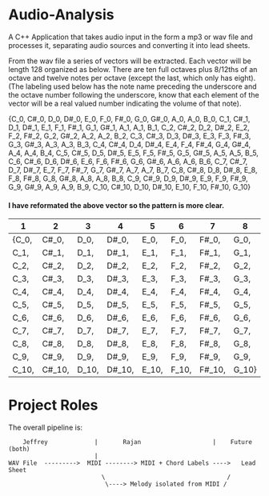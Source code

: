 # Audio-Analysis



A C++ Application that takes audio input in the form a mp3 or wav file and processes it, separating audio sources and converting it into lead sheets.



From the wav file a series of vectors will be extracted.
Each vector will be length 128 organized as below.
  There are ten full octaves plus 8/12ths of an octave and twelve notes per octave (except the last, which only has eight). 
  (The labeling used below has the note name preceding the underscore and the octave number following the underscore, know that each element of the vector will be a real valued number indicating the volume of that note).

{C_0, C#_0, D_0, D#_0, E_0, F_0, F#_0, G_0, G#_0, A_0, A_0, B_0, C_1, C#_1, D_1, D#_1, E_1, F_1, F#_1, G_1, G#_1, A_1, A_1, B_1, C_2, C#_2, D_2, D#_2, E_2, F_2, F#_2, G_2, G#_2, A_2, A_2, B_2, C_3, C#_3, D_3, D#_3, E_3, F_3, F#_3, G_3, G#_3, A_3, A_3, B_3, C_4, C#_4, D_4, D#_4, E_4, F_4, F#_4, G_4, G#_4, A_4, A_4, B_4, C_5, C#_5, D_5, D#_5, E_5, F_5, F#_5, G_5, G#_5, A_5, A_5, B_5, C_6, C#_6, D_6, D#_6, E_6, F_6, F#_6, G_6, G#_6, A_6, A_6, B_6, C_7, C#_7, D_7, D#_7, E_7, F_7, F#_7, G_7, G#_7, A_7, A_7, B_7, C_8, C#_8, D_8, D#_8, E_8, F_8, F#_8, G_8, G#_8, A_8, A_8, B_8, C_9, C#_9, D_9, D#_9, E_9, F_9, F#_9, G_9, G#_9, A_9, A_9, B_9, C_10, C#_10, D_10, D#_10, E_10, F_10, F#_10, G_10}


  #### I have reformated the above vector so the pattern is more clear.
1 |2 |3 |4 |5 |6 |7 |8 |9 |10 |11 |12  
---|---|---|---|---|---|---|---|---|---|---|---
{C_0,|C#_0,|D_0,|D#_0,|E_0,|F_0,|F#_0,|G_0,|G#_0,|A_0,|A_0,|B_0,
C_1,|C#_1,|D_1,|D#_1,|E_1,|F_1,|F#_1,|G_1,|G#_1,|A_1,|A_1,|B_1,
C_2,|C#_2,|D_2,|D#_2,|E_2,|F_2,|F#_2,|G_2,|G#_2,|A_2,|A_2,|B_2,
C_3,|C#_3,|D_3,|D#_3,|E_3,|F_3,|F#_3,|G_3,|G#_3,|A_3,|A_3,|B_3,
C_4,|C#_4,|D_4,|D#_4,|E_4,|F_4,|F#_4,|G_4,|G#_4,|A_4,|A_4,|B_4,
C_5,|C#_5,|D_5,|D#_5,|E_5,|F_5,|F#_5,|G_5,|G#_5,|A_5,|A_5,|B_5,
C_6,|C#_6,|D_6,|D#_6,|E_6,|F_6,|F#_6,|G_6,|G#_6,|A_6,|A_6,|B_6,
C_7,|C#_7,|D_7,|D#_7,|E_7,|F_7,|F#_7,|G_7,|G#_7,|A_7,|A_7,|B_7,
C_8,|C#_8,|D_8,|D#_8,|E_8,|F_8,|F#_8,|G_8,|G#_8,|A_8,|A_8,|B_8,
C_9,|C#_9,|D_9,|D#_9,|E_9,|F_9,|F#_9,|G_9,|G#_9,|A_9,|A_9,|B_9,
C_10,|C#_10,|D_10,|D#_10,|E_10,|F_10,|F#_10,|G_10}


# Project Roles

The overall pipeline is:

```
    Jeffrey             |       Rajan                    |    Future (both) 
                        |
WAV File  --------->  MIDI --------> MIDI + Chord Labels ---->   Lead Sheet
                          \                                  /
                           \----> Melody isolated from MIDI /

```
